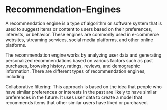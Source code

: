 # Recommendation-Engines
A recommendation engine is a type of algorithm or software system that is used to suggest items or content to users based on their preferences, interests, or behavior. These engines are commonly used in e-commerce websites, streaming services, social media platforms, and other online platforms.

The recommendation engine works by analyzing user data and generating personalized recommendations based on various factors such as past purchases, browsing history, ratings, reviews, and demographic information. There are different types of recommendation engines, including:

Collaborative filtering: This approach is based on the idea that people who have similar preferences or interests in the past are likely to have similar preferences in the future. It uses user data to create a model that recommends items that other similar users have liked or purchased.
